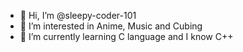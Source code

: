 - 👋 Hi, I’m @sleepy-coder-101
- 👀 I’m interested in Anime, Music and Cubing
- 🌱 I’m currently learning C language and I know C++

<!---
sleepy-coder-101/sleepy-coder-101 is a ✨ special ✨ repository because its `README.md` (this file) appears on your GitHub profile.
You can click the Preview link to take a look at your changes.
--->
